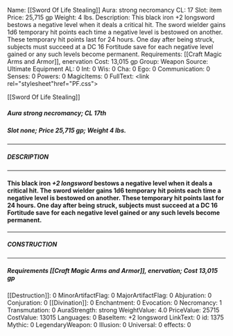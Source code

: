 Name: [[Sword Of Life Stealing]]
Aura: strong necromancy
CL: 17
Slot: item
Price: 25,715 gp
Weight: 4 lbs.
Description: This black iron +2 longsword bestows a negative level when it deals a critical hit. The sword wielder gains 1d6 temporary hit points each time a negative level is bestowed on another. These temporary hit points last for 24 hours. One day after being struck, subjects must succeed at a DC 16 Fortitude save for each negative level gained or any such levels become permanent.
Requirements: [[Craft Magic Arms and Armor]], enervation
Cost: 13,015 gp
Group: Weapon
Source: Ultimate Equipment
AL: 0
Int: 0
Wis: 0
Cha: 0
Ego: 0
Communication: 0
Senses: 0
Powers: 0
MagicItems: 0
FullText: <link rel="stylesheet"href="PF.css"><div class="heading"><p class="alignleft">[[Sword Of Life Stealing]]</p><div style="clear: both;"></div></div><div><h5><b>Aura </b>strong necromancy; <b>CL </b>17th</h5><h5><b>Slot </b>none; <b>Price </b>25,715 gp; <b>Weight </b>4 lbs.</h5></div><hr/><div><h5><b>DESCRIPTION</b></h5></div><hr/><div><h4><p>This black iron <i>+2 longsword</i> bestows a negative level when it deals a critical hit. The sword wielder gains 1d6 temporary hit points each time a negative level is bestowed on another. These temporary hit points last for 24 hours. One day after being struck, subjects must succeed at a DC 16 Fortitude save for each negative level gained or any such levels become permanent.</p></h4></div><hr/><div><h5><b>CONSTRUCTION</b></h5></div><hr/><div><h5><b>Requirements </b>[[Craft Magic Arms and Armor]], <i>enervation</i>; <b>Cost </b>13,015 gp</h5></div>
[[Destruction]]: 0
MinorArtifactFlag: 0
MajorArtifactFlag: 0
Abjuration: 0
Conjuration: 0
[[Divination]]: 0
Enchantment: 0
Evocation: 0
Necromancy: 1
Transmutation: 0
AuraStrength: strong
WeightValue: 4.0
PriceValue: 25715
CostValue: 13015
Languages: 0
BaseItem: +2 longsword
LinkText: 0
id: 1375
Mythic: 0
LegendaryWeapon: 0
Illusion: 0
Universal: 0
effects: 0
